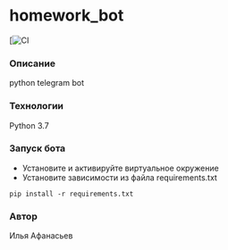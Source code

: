 # homework_bot

[![CI](https://github.com/LihieTapki/homework_bot)

### Описание
python telegram bot

### Технологии
Python 3.7

### Запуск бота
- Установите и активируйте виртуальное окружение
- Установите зависимости из файла requirements.txt

```
pip install -r requirements.txt
``` 

### Автор
Илья Афанасьев
